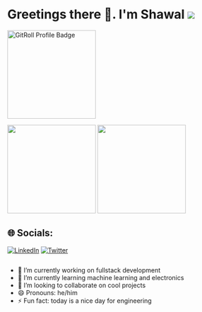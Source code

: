 <!-- Variables-->
[linkedin]: https://linkedin.com/in/mbalireshawal
[twitter]: https://twitter.com/shawalmbalire
[portfolio]: https://shawalmbalire.com

# Greetings there 👋. I'm Shawal ![](https://visitcount.itsvg.in/api?id=shawal-mbalire&icon=0&color=0)

<p>
  
<a href="https://gitroll.io/profile/uS8QJi4Gf8EMmjswNGooPbck4apZ2" target="_blank">
  <img 
    src="https://gitroll.io/api/badges/profiles/v1/uS8QJi4Gf8EMmjswNGooPbck4apZ2?theme=dark" 
    alt="GitRoll Profile Badge" 
    height="200em"
  />
</a>

  <img 
    height="200em" 
    src="https://github-readme-stats.vercel.app/api?username=shawal-mbalire&show_icons=true&theme=dark&layout=compact&count_private=true&include_all_commits=true&hide_border=true"
  />
  <img 
    height="200em" 
    src="https://github-readme-stats.vercel.app/api/top-langs/?username=shawal-mbalire&theme=dark&show_icons=true&layout=compact&langs_count=10&hide_border=true"
  />
<!--
  <img height="180em" src="https://github-readme-stats.vercel.app/api?username=shawal-mbalire&show_icons=true&theme=light&layout=compact&count_private=true&include_all_commits=true#gh-light-mode-only"/>
  <img height="180em" src="https://github-readme-stats.vercel.app/api/top-langs/?username=shawal-mbalire&theme=light&show_icons=true&layout=compact&langs_count=10#gh-light-mode-only"/>
 -->   
  
</p>

## 🌐 Socials:
[![LinkedIn](https://img.shields.io/badge/LinkedIn-%230077B5.svg?logo=linkedin&logoColor=white)][linkedin]
[![Twitter](https://img.shields.io/badge/Twitter-%231DA1F2.svg?logo=Twitter&logoColor=white)][linkedin]

<img href="https://visitcount.itsvg.in/api?id=shawal-mbalire&icon=0&color=0" />

- 🔭 I’m currently working on fullstack development
- 🌱 I’m currently learning machine learning and electronics
- 👯 I’m looking to collaborate on cool projects
- 😄 Pronouns: he/him
- ⚡ Fun fact: today is a nice day for engineering
